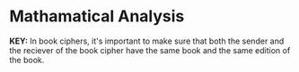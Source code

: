 # Mathamatical Analysis
**KEY:** In book ciphers, it's important to make sure that both the sender and the reciever of the book cipher have the same book and the same edition of the book.


